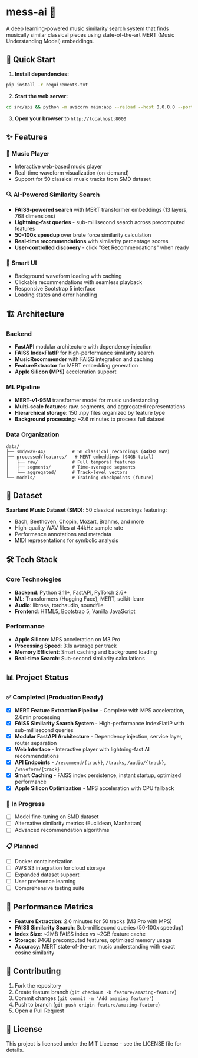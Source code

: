 # mess-ai 🎵

A deep learning-powered music similarity search system that finds musically similar classical pieces using state-of-the-art MERT (Music Understanding Model) embeddings.

## 🚀 Quick Start

1. **Install dependencies:**
```bash
pip install -r requirements.txt
```

2. **Start the web server:**
```bash
cd src/api && python -m uvicorn main:app --reload --host 0.0.0.0 --port 8000
```

3. **Open your browser** to `http://localhost:8000`

## ✨ Features

### 🎼 Music Player
- Interactive web-based music player
- Real-time waveform visualization (on-demand)
- Support for 50 classical music tracks from SMD dataset

### 🔍 AI-Powered Similarity Search
- **FAISS-powered search** with MERT transformer embeddings (13 layers, 768 dimensions)
- **Lightning-fast queries** - sub-millisecond search across precomputed features
- **50-100x speedup** over brute force similarity calculation
- **Real-time recommendations** with similarity percentage scores
- **User-controlled discovery** - click "Get Recommendations" when ready

### 🎯 Smart UI
- Background waveform loading with caching
- Clickable recommendations with seamless playback
- Responsive Bootstrap 5 interface
- Loading states and error handling

## 🏗️ Architecture

### Backend
- **FastAPI** modular architecture with dependency injection
- **FAISS IndexFlatIP** for high-performance similarity search
- **MusicRecommender** with FAISS integration and caching
- **FeatureExtractor** for MERT embedding generation
- **Apple Silicon (MPS)** acceleration support

### ML Pipeline
- **MERT-v1-95M** transformer model for music understanding
- **Multi-scale features**: raw, segments, and aggregated representations
- **Hierarchical storage**: 150 .npy files organized by feature type
- **Background processing**: ~2.6 minutes to process full dataset

### Data Organization
```
data/
├── smd/wav-44/          # 50 classical recordings (44kHz WAV)
├── processed/features/   # MERT embeddings (94GB total)
│   ├── raw/             # Full temporal features
│   ├── segments/        # Time-averaged segments  
│   └── aggregated/      # Track-level vectors
└── models/              # Training checkpoints (future)
```

## 🎹 Dataset

**Saarland Music Dataset (SMD)**: 50 classical recordings featuring:
- Bach, Beethoven, Chopin, Mozart, Brahms, and more
- High-quality WAV files at 44kHz sample rate
- Performance annotations and metadata
- MIDI representations for symbolic analysis

## 🛠️ Tech Stack

### Core Technologies
- **Backend**: Python 3.11+, FastAPI, PyTorch 2.6+
- **ML**: Transformers (Hugging Face), MERT, scikit-learn
- **Audio**: librosa, torchaudio, soundfile
- **Frontend**: HTML5, Bootstrap 5, Vanilla JavaScript

### Performance
- **Apple Silicon**: MPS acceleration on M3 Pro
- **Processing Speed**: 3.1s average per track
- **Memory Efficient**: Smart caching and background loading
- **Real-time Search**: Sub-second similarity calculations

## 📊 Project Status

### ✅ Completed (Production Ready)
- [x] **MERT Feature Extraction Pipeline** - Complete with MPS acceleration, 2.6min processing
- [x] **FAISS Similarity Search System** - High-performance IndexFlatIP with sub-millisecond queries
- [x] **Modular FastAPI Architecture** - Dependency injection, service layer, router separation
- [x] **Web Interface** - Interactive player with lightning-fast AI recommendations
- [x] **API Endpoints** - `/recommend/{track}`, `/tracks`, `/audio/{track}`, `/waveform/{track}`
- [x] **Smart Caching** - FAISS index persistence, instant startup, optimized performance
- [x] **Apple Silicon Optimization** - MPS acceleration with CPU fallback

### 🚧 In Progress
- [ ] Model fine-tuning on SMD dataset
- [ ] Alternative similarity metrics (Euclidean, Manhattan)
- [ ] Advanced recommendation algorithms

### 📋 Planned
- [ ] Docker containerization
- [ ] AWS S3 integration for cloud storage
- [ ] Expanded dataset support
- [ ] User preference learning
- [ ] Comprehensive testing suite

## 🚀 Performance Metrics

- **Feature Extraction**: 2.6 minutes for 50 tracks (M3 Pro with MPS)
- **FAISS Similarity Search**: Sub-millisecond queries (50-100x speedup)
- **Index Size**: ~2MB FAISS index vs ~2GB feature cache
- **Storage**: 94GB precomputed features, optimized memory usage
- **Accuracy**: MERT state-of-the-art music understanding with exact cosine similarity

## 🤝 Contributing

1. Fork the repository
2. Create feature branch (`git checkout -b feature/amazing-feature`)
3. Commit changes (`git commit -m 'Add amazing feature'`)
4. Push to branch (`git push origin feature/amazing-feature`)
5. Open a Pull Request

## 📄 License

This project is licensed under the MIT License - see the LICENSE file for details.